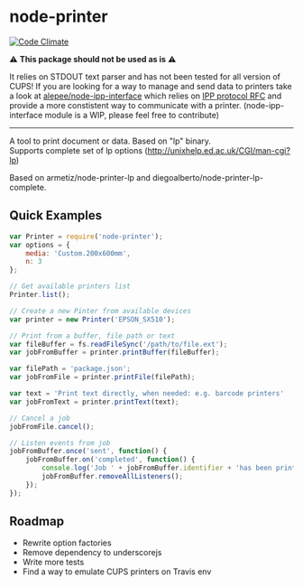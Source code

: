 node-printer
===============

[![Code Climate](https://codeclimate.com/github/alepee/node-printer/badges/gpa.svg)](https://codeclimate.com/github/alepee/node-printer)

:warning: **This package should not be used as is** :warning:

It relies on STDOUT text parser and has not been tested for all version of CUPS! If you are looking for a way to manage and send data to printers take a look at [alepee/node-ipp-interface](https://github.com/alepee/node-ipp-interface) which relies on [IPP protocol RFC](https://tools.ietf.org/html/rfc2910) and provide a more constistent way to communicate with a printer. (node-ipp-interface module is a WIP, please feel free to contribute)

---

A tool to print document or data. Based on "lp" binary.   
Supports complete set of lp options (http://unixhelp.ed.ac.uk/CGI/man-cgi?lp)

Based on armetiz/node-printer-lp and diegoalberto/node-printer-lp-complete.

## Quick Examples

```js
var Printer = require('node-printer');
var options = {
    media: 'Custom.200x600mm',
    n: 3
};

// Get available printers list
Printer.list();

// Create a new Pinter from available devices
var printer = new Printer('EPSON_SX510');

// Print from a buffer, file path or text
var fileBuffer = fs.readFileSync('/path/to/file.ext');
var jobFromBuffer = printer.printBuffer(fileBuffer);

var filePath = 'package.json';
var jobFromFile = printer.printFile(filePath);

var text = 'Print text directly, when needed: e.g. barcode printers'
var jobFromText = printer.printText(text);

// Cancel a job
jobFromFile.cancel();

// Listen events from job
jobFromBuffer.once('sent', function() {
    jobFromBuffer.on('completed', function() {
        console.log('Job ' + jobFromBuffer.identifier + 'has been printed');
        jobFromBuffer.removeAllListeners();
    });
});
```

## Roadmap

- Rewrite option factories
- Remove dependency to underscorejs
- Write more tests
- Find a way to emulate CUPS printers on Travis env
